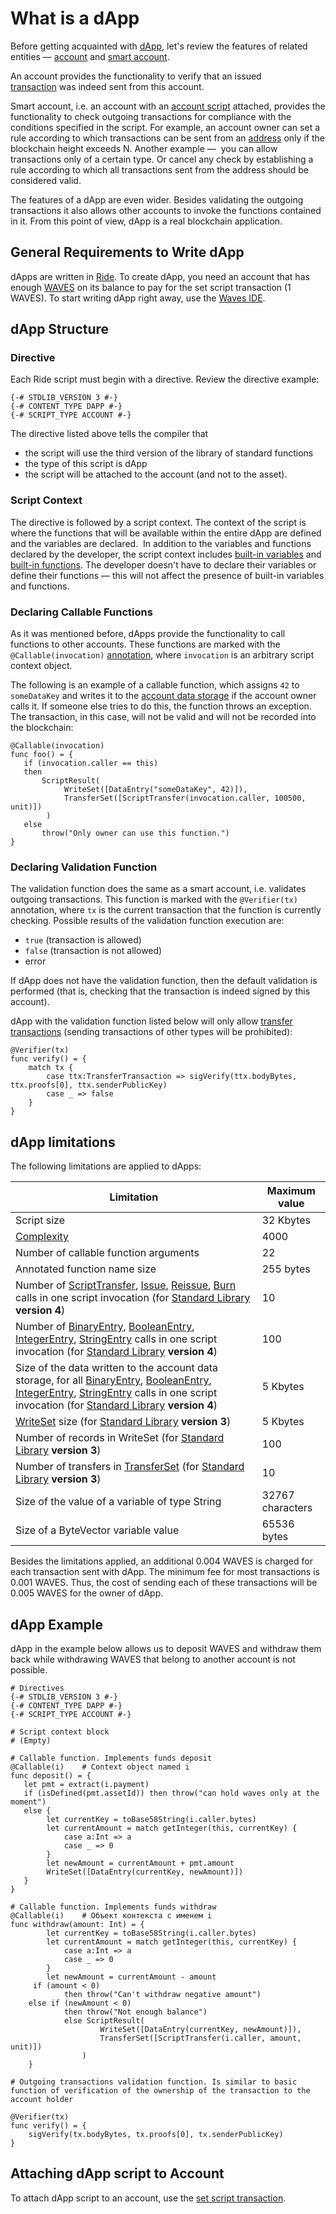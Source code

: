 # What is a dApp

Before getting acquainted with [dApp](/en/blockchain/account/dapp), let's review the features of related entities — [account](/en/blockchain/account) and [smart account](/en/blockchain/account/smart-account).

An account provides the functionality to verify that an issued [transaction](/en/blockchain/transaction) was indeed sent from this account.

Smart account, i.e. an account with an [account script](/en/ride/script/script-types/account-script) attached, provides the functionality to check outgoing transactions for compliance with the conditions specified in the script. For example, an account owner can set a rule according to which transactions can be sent from an [address](/en/blockchain/account/address) only if the blockchain height exceeds N. Another example —  you can allow transactions only of a certain type. Or cancel any check by establishing a rule according to which all transactions sent from the address should be considered valid.

The features of a dApp are even wider. Besides validating the outgoing transactions it also allows other accounts to invoke the functions contained in it. From this point of view, dApp is a real blockchain application.

## General Requirements to Write dApp

dApps are written in [Ride](/en/ride). To create dApp, you need an account that has enough [WAVES](/en/blockchain/token/waves) on its balance to pay for the set script transaction (1 WAVES). To start writing dApp right away, use the [Waves IDE](/en/building-apps/smart-contracts/tools/waves-ide).

## dApp Structure

### Directive

Each Ride script must begin with a directive. Review the directive example:

```ride
{-# STDLIB_VERSION 3 #-}
{-# CONTENT_TYPE DAPP #-}
{-# SCRIPT_TYPE ACCOUNT #-}
```

The directive listed above tells the compiler that

- the script will use the third version of the library of standard functions
- the type of this script is dApp
- the script will be attached to the account (and not to the asset).

### Script Context

The directive is followed by a script context. The context of the script is where the functions that will be available within the entire dApp are defined and the variables are declared.  In addition to the variables and functions declared by the developer, the script context includes [built-in variables](/en/ride/variables/built-in-variables) and [built-in functions](/en/ride/functions/built-in-functions). The developer doesn't have to declare their variables or define their functions — this will not affect the presence of built-in variables and functions.

### Declaring Callable Functions

As it was mentioned before, dApps provide the functionality to call functions to other accounts. These functions are marked with the `@Callable(invocation)` [annotation](/en/ride/functions/annotations), where `invocation` is an arbitrary script context object.

The following is an example of a callable function, which assigns `42` to `someDataKey` and writes it to the [account data storage](/en/blockchain/account/account-data-storage) if the account owner calls it. If someone else tries to do this, the function throws an exception. The transaction, in this case, will not be valid and will not be recorded into the blockchain:

```ride
@Callable(invocation)
func foo() = {
   if (invocation.caller == this)
   then
       ScriptResult(
            WriteSet([DataEntry("someDataKey", 42)]),
            TransferSet([ScriptTransfer(invocation.caller, 100500, unit)])
        )
   else
       throw("Only owner can use this function.")
}
```

### Declaring Validation Function

The validation function does the same as a smart account, i.e. validates outgoing transactions. This function is marked with the `@Verifier(tx)` annotation, where `tx` is the current transaction that the function is currently checking. Possible results of the validation function execution are:

- `true` (transaction is allowed)
- `false` (transaction is not allowed)
- error

If dApp does not have the validation function, then the default validation is performed (that is, checking that the transaction is indeed signed by this account).

dApp with the validation function listed below will only allow [transfer transactions](/en/blockchain/transaction-type/transfer-transaction) (sending transactions of other types will be prohibited):

```ride
@Verifier(tx)
func verify() = {
    match tx {
        case ttx:TransferTransaction => sigVerify(ttx.bodyBytes, ttx.proofs[0], ttx.senderPublicKey)
        case _ => false
    }
}
```

## dApp limitations

The following limitations are applied to dApps:

| Limitation | Maximum value |
|---|---|
| Script size | 32 Kbytes |
| [Complexity](/en/ride/base-concepts/complexity) | 4000 |
| Number of callable function arguments | 22 |
| Annotated function name size | 255 bytes |
| Number of [ScriptTransfer](/en/ride/structures/script-actions/script-transfer), [Issue](/en/ride/structures/common-structures/issue), [Reissue](/en/ride/structures/script-actions/reissue), [Burn](/en/ride/structures/script-actions/burn) calls in one script invocation (for [Standard Library](/en/ride/script/standard-library) **version 4**) | 10 |
| Number of [BinaryEntry](/en/ride/structures/script-actions/binary-entry), [BooleanEntry](/en/ride/structures/script-actions/boolean-entry), [IntegerEntry](/en/ride/structures/script-actions/int-entry), [StringEntry](/en/ride/structures/script-actions/string-entry) calls in one script invocation (for [Standard Library](/en/ride/script/standard-library) **version 4**) | 100 |
| Size of the data written to the account data storage, for all [BinaryEntry](/en/ride/structures/script-actions/binary-entry), [BooleanEntry](/en/ride/structures/script-actions/boolean-entry), [IntegerEntry](/en/ride/structures/script-actions/int-entry), [StringEntry](/en/ride/structures/script-actions/string-entry) calls in one script invocation (for [Standard Library](/en/ride/script/standard-library) **version 4**) | 5 Kbytes |
| [WriteSet](/en/ride/structures/script-results/write-set) size (for [Standard Library](/en/ride/script/standard-library) **version 3**) | 5 Kbytes |
| Number of records in WriteSet (for [Standard Library](/en/ride/script/standard-library) **version 3**) | 100 |
| Number of transfers in [TransferSet](/en/ride/structures/script-results/transfer-set) (for [Standard Library](/en/ride/script/standard-library) **version 3**) | 10 |
| Size of the value of a variable of type String | 32767  characters |
| Size of a ByteVector variable value | 65536 bytes |

Besides the limitations applied, an additional 0.004 WAVES is charged for each transaction sent with dApp. The minimum fee for most transactions is 0.001 WAVES. Thus, the cost of sending each of these transactions will be 0.005 WAVES for the owner of dApp.

## dApp Example

dApp in the example below allows us to deposit WAVES and withdraw them back while withdrawing WAVES that belong to another account is not possible.

```ride
# Directives
{-# STDLIB_VERSION 3 #-}
{-# CONTENT_TYPE DAPP #-}
{-# SCRIPT_TYPE ACCOUNT #-}

# Script context block
# (Empty)

# Callable function. Implements funds deposit
@Callable(i)	# Context object named i
func deposit() = {
   let pmt = extract(i.payment)
   if (isDefined(pmt.assetId)) then throw("can hold waves only at the moment")
   else {
        let currentKey = toBase58String(i.caller.bytes)
        let currentAmount = match getInteger(this, currentKey) {
            case a:Int => a
            case _ => 0
        }
        let newAmount = currentAmount + pmt.amount
        WriteSet([DataEntry(currentKey, newAmount)])
   }
}

# Callable function. Implements funds withdraw 
@Callable(i)	# Объект контекста с именем i
func withdraw(amount: Int) = {
        let currentKey = toBase58String(i.caller.bytes)
        let currentAmount = match getInteger(this, currentKey) {
            case a:Int => a
            case _ => 0
        }
        let newAmount = currentAmount - amount
     if (amount < 0)
            then throw("Can't withdraw negative amount")
    else if (newAmount < 0)
            then throw("Not enough balance")
            else ScriptResult(
                    WriteSet([DataEntry(currentKey, newAmount)]),
                    TransferSet([ScriptTransfer(i.caller, amount, unit)])
                )
    }

# Outgoing transactions validation function. Is similar to basic function of verification of the ownership of the transaction to the account holder

@Verifier(tx)
func verify() = {
    sigVerify(tx.bodyBytes, tx.proofs[0], tx.senderPublicKey)
}
```

## Attaching dApp script to Account

To attach dApp script to an account, use the [set script transaction](/en/blockchain/transaction-type/set-script-transaction).
